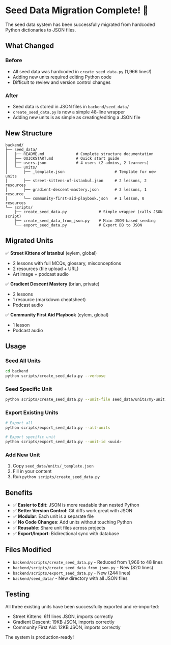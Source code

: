 # Seed Data Migration Complete! 🎉

The seed data system has been successfully migrated from hardcoded Python dictionaries to JSON files.

## What Changed

### Before
- All seed data was hardcoded in `create_seed_data.py` (1,966 lines!)
- Adding new units required editing Python code
- Difficult to review and version control changes

### After
- Seed data is stored in JSON files in `backend/seed_data/`
- `create_seed_data.py` is now a simple 48-line wrapper
- Adding new units is as simple as creating/editing a JSON file

## New Structure

```
backend/
├── seed_data/
│   ├── README.md              # Complete structure documentation
│   ├── QUICKSTART.md          # Quick start guide
│   ├── users.json             # 4 users (2 admins, 2 learners)
│   └── units/
│       ├── _template.json                      # Template for new units
│       ├── street-kittens-of-istanbul.json     # 2 lessons, 2 resources
│       ├── gradient-descent-mastery.json       # 2 lessons, 1 resource
│       └── community-first-aid-playbook.json   # 1 lesson, 0 resources
└── scripts/
    ├── create_seed_data.py              # Simple wrapper (calls JSON script)
    ├── create_seed_data_from_json.py    # Main JSON-based seeding
    └── export_seed_data.py              # Export DB to JSON
```

## Migrated Units

✅ **Street Kittens of Istanbul** (eylem, global)
   - 2 lessons with full MCQs, glossary, misconceptions
   - 2 resources (file upload + URL)
   - Art image + podcast audio

✅ **Gradient Descent Mastery** (brian, private)
   - 2 lessons
   - 1 resource (markdown cheatsheet)
   - Podcast audio

✅ **Community First Aid Playbook** (eylem, global)
   - 1 lesson
   - Podcast audio

## Usage

### Seed All Units
```bash
cd backend
python scripts/create_seed_data.py --verbose
```

### Seed Specific Unit
```bash
python scripts/create_seed_data.py --unit-file seed_data/units/my-unit.json --verbose
```

### Export Existing Units
```bash
# Export all
python scripts/export_seed_data.py --all-units

# Export specific unit
python scripts/export_seed_data.py --unit-id <uuid>
```

### Add New Unit
1. Copy `seed_data/units/_template.json`
2. Fill in your content
3. Run `python scripts/create_seed_data.py`

## Benefits

- ✅ **Easier to Edit**: JSON is more readable than nested Python
- ✅ **Better Version Control**: Git diffs work great with JSON
- ✅ **Modular**: Each unit is a separate file
- ✅ **No Code Changes**: Add units without touching Python
- ✅ **Reusable**: Share unit files across projects
- ✅ **Export/Import**: Bidirectional sync with database

## Files Modified

- `backend/scripts/create_seed_data.py` - Reduced from 1,966 to 48 lines
- `backend/scripts/create_seed_data_from_json.py` - New (820 lines)
- `backend/scripts/export_seed_data.py` - New (244 lines)
- `backend/seed_data/` - New directory with all JSON files

## Testing

All three existing units have been successfully exported and re-imported:
- Street Kittens: 611 lines JSON, imports correctly
- Gradient Descent: 19KB JSON, imports correctly
- Community First Aid: 12KB JSON, imports correctly

The system is production-ready!
